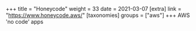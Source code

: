 +++
title = "Honeycode"
weight = 33
date = 2021-03-07
[extra]
link = "https://www.honeycode.aws/"
[taxonomies]
groups = ["aws"]
+++
AWS 'no code' apps

